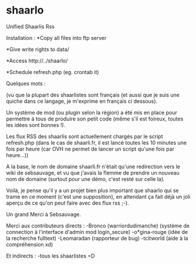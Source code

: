 shaarlo
=======

Unified Shaarlis Rss 

Installation : 
*Copy all files into ftp server

*Give write rights to data/

*Access http://../shaarlo/

*Schedule refresh.php (eg. crontab it)


Quelques mots : 

(vu que la plupart des shaarlistes sont français (et aussi que je suis une quiche dans ce langage, je m'exprime en français ci dessous).

Un système de mod (ou plugin selon la région) a été mis en place pour permettre à tous de produire son petit code (même s'il est foireux, toutes les idées sont bonnes !).
 
Les flux RSS des shaarlis sont actuellement chargés par le script refresh.php (dans le cas de shaarli.fr, il est lancé toutes les 10 minutes une fois par heure (car OVH ne permet de lancer un script qu'une fois par heure...))

A la base, le nom de domaine shaarli.fr n'était qu'une redirection vers le wiki de sebsauvage, et vu que j'avais la flemme de prendre un nouveau nom de domaine (surtout pour une démo, c'est resté sur celle la).


Voilà, je pense qu'il y a un projet bien plus important que shaarlo qui se trame en ce moment (c'est une supposition), en attendant ça fait déjà un joli aperçu de ce qu'on peut faire avec des flux rss ;-).


Un grand Merci à Sebsauvage.

Merci aux contributeurs directs : 
-Bronco (warriordudimanche) (système de connection à l'interface d'admin mod login_secure)
-o*gina-rouge (idée de la recherche fulltext)
-Leomaradan (rapporteur de bug)
-tcitworld (aide à la compréhension xd)

Et indirects : 
-tous les shaarlistes =D



